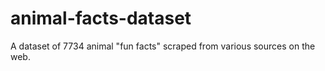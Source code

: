 # animal-facts-dataset
A dataset of 7734 animal "fun facts" scraped from various sources on the web.
